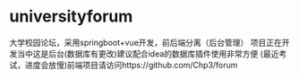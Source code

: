# universityforum
大学校园论坛，采用springboot+vue开发，前后端分离（后台管理）
项目正在开发当中这是后台(数据库有更改)建议配合idea的数据库插件使用非常方便
(最近考试，进度会放慢)前端项目请访问https://github.com/Chp3/forum
